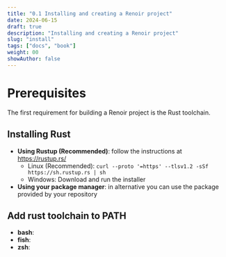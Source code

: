 ```yaml
---
title: "0.1 Installing and creating a Renoir project"
date: 2024-06-15
draft: true
description: "Installing and creating a Renoir project"
slug: "install"
tags: ["docs", "book"]
weight: 00
showAuthor: false
---
```


# Prerequisites

The first requirement for building a Renoir project is the Rust toolchain.

## Installing Rust

+ **Using Rustup (Recommended)**: follow the instructions at https://rustup.rs/
    + Linux (Recommended): `curl --proto '=https' --tlsv1.2 -sSf https://sh.rustup.rs | sh`
    + Windows: Download and run the installer
+ **Using your package manager**: in alternative you can use the package provided by your repository

## Add rust toolchain to PATH

+ **bash**: 
+ **fish**:
+ **zsh**: